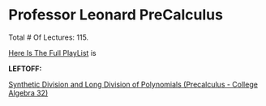# Professor Leonard PreCalculus

Total # Of Lectures: 115.

[Here Is The Full PlayList](https://www.youtube.com/playlist?list=PLDesaqWTN6ESsmwELdrzhcGiRhk5DjwLP)
is

**LEFTOFF:**

[Synthetic Division and Long Division of Polynomials (Precalculus - College Algebra 32)](https://www.youtube.com/watch?v=AKJgo-WR_K4)
